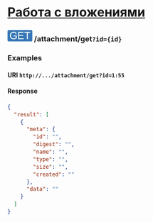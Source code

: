 [Работа с вложениями](../../attachment.md)
=====================================================

### ![GET](../../../../img/get.png) /attachment/get`?id={id}`

### Examples

#### URI `http://.../attachment/get?id=1:55`

#### Response
  ```json
  {
    "result": [
      {
        "meta": {
          "id": "",
          "digest": "",
          "name": "",
          "type": "",
          "size": "",
          "created": ""
        },
        "data": ""
      }
    ]
  }
  ```

